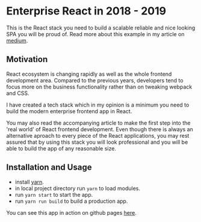 
# Enterprise React in 2018 - 2019

This is the React stack you need to build a scalable reliable and nice looking SPA you will be proud of.
Read more about this example in my article on [medium]().

## Motivation
React ecosystem is changing rapidly as well as the whole frontend development area. Compared to the previous years, developers tend to focus more on the business functionality rather than on tweaking webpack and CSS. 

I have created a tech stack which in my opinion is a minimum you need to build the modern enterprise frontend app in React.


You may also read the accompanying article to make the first step into the 'real world' of React frontend development. Even though there is always an alternative aproach to every piece of the React applications, you may rest assured that by using this stack you will look professional and you will be able to build the app of any reasonable size.
## Installation and Usage
* install [yarn](https://yarnpkg.com/lang/en/docs/install/).
* in local project directory run `yarn` to load modules.
* run `yarn start` to start the app.
* run `yarn run build` to build a production app.

You can see this app in action on github pages [here]().


